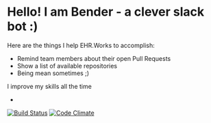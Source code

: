 # Hello! I am Bender - a clever slack bot :)

Here are the things I help EHR.Works to accomplish:

- Remind team members about their open Pull Requests 
- Show a list of available repositories
- Being mean sometimes ;)

I improve my skills all the time

- 
[![Build Status](https://travis-ci.org/YuraLukashik/Bender.svg?branch=master)](https://travis-ci.org/YuraLukashik/Bender)
[![Code Climate](https://codeclimate.com/github/YuraLukashik/Bender/badges/gpa.svg)](https://codeclimate.com/github/YuraLukashik/Bender)
